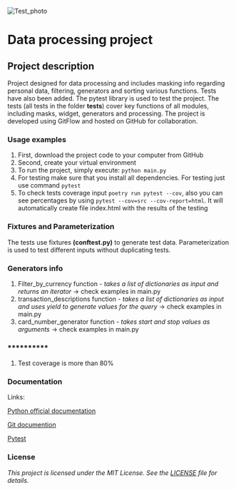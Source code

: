 ![Test_photo](https://toppsta.com/media/thumbnails/large/7%20Easy%20Programming%20Languages%20for%20Kids.webp)
# Data processing project
## Project description 
Project designed for data processing and 
includes masking info regarding personal data,
filtering, generators and sorting various functions. 
Tests have also been added. 
The pytest library is used to test the project. 
The tests (all tests in the folder **tests**) cover key functions of all modules, including masks, widget, generators and processing.
The project is 
developed using GitFlow and hosted on GitHub 
for collaboration. 
### Usage examples
1. First, download the project code to your computer from GitHub
2. Second, create your virtual environment
3. To run the project, simply execute: 
```python main.py```
4. For testing make sure that you install all dependencies. 
For testing just use command ```pytest```
5. To check tests coverage input ```poetry run pytest --cov```, also you can see percentages by using ```pytest --cov=src --cov-report=html```. It will automatically create file index.html with the results of the testing

### Fixtures and Parameterization
The tests use fixtures **(conftest.py)** to generate test data.
Parameterization is used to test different inputs without duplicating tests.


### Generators info
1. Filter_by_currency function - *takes a list of dictionaries as input and returns an iterator* -> check examples in main.py
2. transaction_descriptions function - *takes a list of dictionaries as input and uses
yield
to generate values for the query* -> check examples in main.py
3. card_number_generator function - *takes start and stop values as arguments* -> check examples in main.py


### **********

1. Test coverage is more than 80%

### Documentation
Links:

[Python official documentation](https://docs.python.org/3/)

[Git documention](https://git-scm.com/doc)

[Pytest](https://docs.pytest.org/en/stable/contents.html)




### License

*This project is licensed under the MIT License. See the [LICENSE](https://opensource.org/licenses/MIT) file for details.*